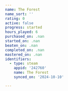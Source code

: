 ```yaml
---
name: The Forest
name_sort: ''
rating: 0
active: false
progress: started
hours_played: 6
purchased_on: .nan
started_on: .nan
beaten_on: .nan
completed_on: .nan
mastered_on: .nan
identifiers:
  - type: steam
    appid: '242760'
    name: The Forest
    synced_on: '2024-10-10'

---
```

